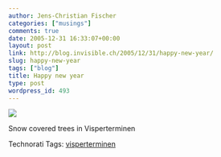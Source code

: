 ```yaml
---
author: Jens-Christian Fischer
categories: ["musings"]
comments: true
date: 2005-12-31 16:33:07+00:00
layout: post
link: http://blog.invisible.ch/2005/12/31/happy-new-year/
slug: happy-new-year
tags: ["blog"]
title: Happy new year
type: post
wordpress_id: 493
---
```


[![](images/visperterminen-schnee.jpg)](images/visperterminen-schnee.jpg)


Snow covered trees in Visperterminen




Technorati Tags: [visperterminen](http://www.technorati.com/tag/visperterminen)
